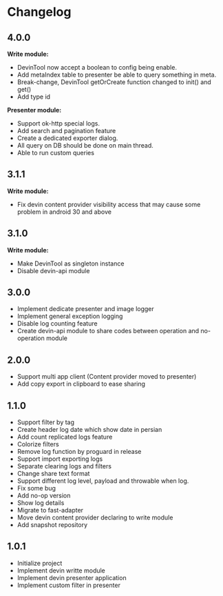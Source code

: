 # Changelog

## 4.0.0
**Write module:**
- DevinTool now accept a boolean to config being enable.
- Add metaIndex table to presenter be able to query something in meta.
- Break-change, DevinTool getOrCreate function changed to init() and get()
- Add type id

**Presenter module:**
- Support ok-http special logs.
- Add search and pagination feature
- Create a dedicated exporter dialog.
- All query on DB should be done on main thread.
- Able to run custom queries 


## 3.1.1
**Write module:**
- Fix devin content provider visibility access that may cause some problem in android 30 and above   

## 3.1.0
**Write module:**
- Make DevinTool as singleton instance
- Disable devin-api module

## 3.0.0
- Implement dedicate presenter and image logger 
- Implement general exception logging
- Disable log counting feature
- Create devin-api module to share codes between operation and no-operation module

## 2.0.0
- Support multi app client (Content provider moved to presenter)
- Add copy export in clipboard to ease sharing

## 1.1.0
- Support filter by tag
- Create header log date which show date in persian
- Add count replicated logs feature
- Colorize filters
- Remove log function by proguard in release
- Support import exporting logs
- Separate clearing logs and filters
- Change share text format
- Support different log level, payload and throwable when log.
- Fix some bug
- Add no-op version
- Show log details
- Migrate to fast-adapter
- Move devin content provider declaring to write module
- Add snapshot repository

## 1.0.1 
- Initialize project
- Implement devin writte module
- Implement devin presenter application
- Implement custom filter in presenter